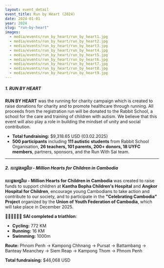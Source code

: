 ```yaml
---
layout: event_detail 
event_title: Run by Heart (2024)
date: 2024-01-01
year: 2024
slug: "run-by-heart"
images:
  - media/events/run_by_heart/run_by_heart1.jpg
  - media/events/run_by_heart/run_by_heart2.jpg
  - media/events/run_by_heart/run_by_heart3.jpg
  - media/events/run_by_heart/run_by_heart4.jpg
  - media/events/run_by_heart/run_by_heart5.jpg
  - media/events/run_by_heart/run_by_heart6.jpg
  - media/events/run_by_heart/run_by_heart7.jpg
  - media/events/run_by_heart/run_by_heart8.jpg
  - media/events/run_by_heart/run_by_heart9.jpg
---
```

##### 1. **RUN BY HEART** 

**RUN BY HEART** was the running for charity campaign which is created to raise donations for charity and to promote healthcare through running. All proceeds from the registration run will be donated to the Rabbit School, a school for the care and training of children with autism. We believe that this event will also play a role in building the mindset of unity and social contribution.  

- **Total fundraising:** $9,318.65 USD (03.02.2025)  
- **500 participants** including **111 autistic students** from Rabbit School Organisation, **26 teachers, 101 parents, 200+ donors, 18 UYFC members**, partners, sponsors, and the Run With Sai team.  

---

<h5 style="margin-top: 20px;">
  2. <strong>បេះដូងអច្ឆរិយ - Million Hearts for Children in Cambodia</strong>
</h5>

**បេះដូងអច្ឆរិយ - Million Hearts for Children in Cambodia** was created to raise funds to support children at **Kantha Bopha Children's Hospital** and **Angkor Hospital for Children**, encourage young Cambodians to take action and contribute to our society, and to participate in the **"Celebrating Cambodia" Project** organized by the **Union of Youth Federation of Cambodia**, which will take place in December 2025.  

🚴‍♂️🏃‍♂️🏊‍♂️ **SAI completed a triathlon**:  
- **Cycling:** 772 KM  
- **Running:** 16 KM  
- **Swimming:** 1000m  

**Route:** Phnom Penh → Kampong Chhnang → Pursat → Battambang → Banteay Meanchey → Siem Reap → Kampong Thom → Phnom Penh  

**Total fundraising:** $46,068 USD
